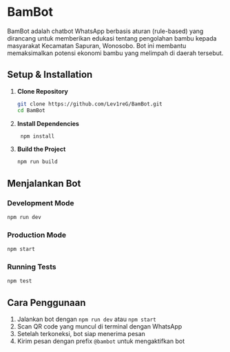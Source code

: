 # BamBot

BamBot adalah chatbot WhatsApp berbasis aturan (rule-based) yang dirancang untuk memberikan edukasi tentang pengolahan bambu kepada masyarakat Kecamatan Sapuran, Wonosobo. Bot ini membantu memaksimalkan potensi ekonomi bambu yang melimpah di daerah tersebut.

## Setup & Installation

1. **Clone Repository**

   ```bash
   git clone https://github.com/Lev1reG/BamBot.git
   cd BamBot
   ```

2. **Install Dependencies**

   ```bash
    npm install
   ```

3. **Build the Project**
   ```bash
   npm run build
   ```

## Menjalankan Bot

### Development Mode

```bash
npm run dev
```

### Production Mode

```bash
npm start
```

### Running Tests

```bash
npm test
```

## Cara Penggunaan

1. Jalankan bot dengan `npm run dev` atau `npm start`
2. Scan QR code yang muncul di terminal dengan WhatsApp
3. Setelah terkoneksi, bot siap menerima pesan
4. Kirim pesan dengan prefix `@bambot` untuk mengaktifkan bot

